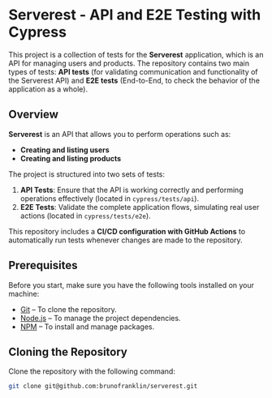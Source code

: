 # Serverest - API and E2E Testing with Cypress

This project is a collection of tests for the **Serverest** application, which is an API for managing users and products. The repository contains two main types of tests: **API tests** (for validating communication and functionality of the Serverest API) and **E2E tests** (End-to-End, to check the behavior of the application as a whole).

## Overview

**Serverest** is an API that allows you to perform operations such as:

- **Creating and listing users**
- **Creating and listing products**

The project is structured into two sets of tests:

1. **API Tests**: Ensure that the API is working correctly and performing operations effectively (located in `cypress/tests/api`).
2. **E2E Tests**: Validate the complete application flows, simulating real user actions (located in `cypress/tests/e2e`).

This repository includes a **CI/CD configuration with GitHub Actions** to automatically run tests whenever changes are made to the repository.

## Prerequisites

Before you start, make sure you have the following tools installed on your machine:

- [Git](https://git-scm.com/) – To clone the repository.
- [Node.js](https://nodejs.org/) – To manage the project dependencies.
- [NPM](https://www.npmjs.com/) – To install and manage packages.

## Cloning the Repository

Clone the repository with the following command:

```bash
git clone git@github.com:brunofranklin/serverest.git
